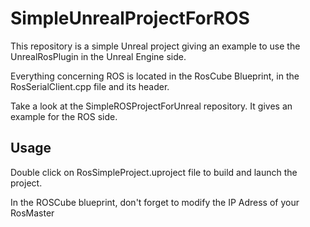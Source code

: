 # SimpleUnrealProjectForROS

This repository is a simple Unreal project giving an example to use the UnrealRosPlugin in the Unreal Engine side.

Everything concerning ROS is located in the RosCube Blueprint, in the RosSerialClient.cpp file and its header.

Take a look at the SimpleROSProjectForUnreal repository. It gives an example for the ROS side.

## Usage 
Double click on RosSimpleProject.uproject file to build and launch the project.

In the ROSCube blueprint, don't forget to modify the IP Adress of your RosMaster
